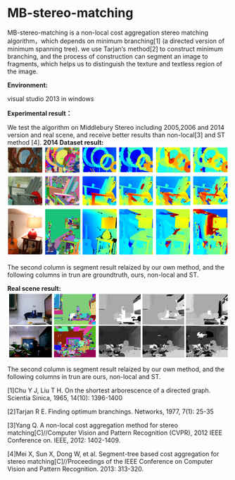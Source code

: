 # MB-stereo-matching
MB-stereo-matching is a non-local cost aggregation stereo matching algorithm，which depends on minimum branching[1]
(a directed version of minimum spanning tree). we use Tarjan‘s method[2] to construct minimum branching, and the process of construction can segment an image to fragments, which helps us to distinguish the texture and textless region of the image.

<div align=center><src="https://raw.githubusercontent.com/zssjh/git_img/master/1__.png"/></div>

**Environment:**

visual studio 2013 in windows

**Experimental result：**

We test the algorithm on Middlebury Stereo including 2005,2006 and 2014 version and real scene, and receive better results than non-local[3] and ST method [4].
**2014 Dataset result:**
![Image text](https://raw.githubusercontent.com/zssjh/git_img/master/1_dataset.png)

The second column is segment result relaized by our own method, and the following columns in trun are groundtruth, ours, non-local and ST.

**Real scene result:**
![Image text](https://raw.githubusercontent.com/zssjh/git_img/master/1_scene_2.png)

The second column is segment result relaized by our own method, and the following columns in trun are ours, non-local and
ST.


[1]Chu Y J, Liu T H. On the shortest arborescence of a directed graph. Scientia Sinica, 1965, 14(10): 1396-1400

[2]Tarjan R E. Finding optimum branchings. Networks, 1977, 7(1): 25-35

[3]Yang Q. A non-local cost aggregation method for stereo matching[C]//Computer Vision and Pattern Recognition (CVPR), 2012 IEEE Conference on. IEEE, 2012: 1402-1409.

[4]Mei X, Sun X, Dong W, et al. Segment-tree based cost aggregation for stereo matching[C]//Proceedings of the IEEE Conference on Computer Vision and Pattern Recognition. 2013: 313-320.

